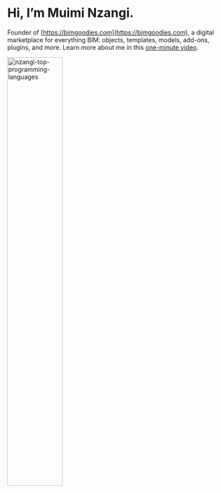 # Hi, I’m Muimi Nzangi.
Founder of [https://bimgoodies.com](https://bimgoodies.com), a digital marketplace for everything BIM: objects, templates, models, add-ons, plugins, and more.
Learn more about me in this [one-minute video](https://youtu.be/sQUCCKuGcdI).

<img src="https://github-readme-stats.vercel.app/api/top-langs/?username=Muimi81&layout=donut" width=50% alt="nzangi-top-programming-languages">

<!---
Muimi81/Muimi81 is a ✨ special ✨ repository because its `README.md` (this file) appears on your GitHub profile.
You can click the Preview link to take a look at your changes.
--->
